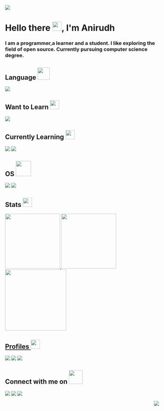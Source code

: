 <img src="https://user-images.githubusercontent.com/94374523/143904768-1c329303-2810-4f41-8b9c-1a0f8cf9b183.png">

# Hello there <img src="https://raw.githubusercontent.com/MartinHeinz/MartinHeinz/master/wave.gif" width="30px">, I'm Anirudh
### I am a programmer,a learner and a student. I like exploring the field of open source. Currently pursuing computer science degree. 
## Language <img src="https://cliply.co/wp-content/uploads/2021/07/392107260_SUNGLASSES_EMOJI_400px.gif" width="40px">
<img src="https://img.shields.io/badge/C%2B%2B-00599C?style=for-the-badge&logo=c%2B%2B&logoColor=white">

## Want to Learn <img src="https://icon2.cleanpng.com/20180203/pee/kisspng-india-drawing-pin-bulletin-board-manufacturing-pushpin-transparent-background-5a7581c1be5805.8890980315176503697797.jpg" width="30px">
<img src="https://img.shields.io/badge/Python-14354C?style=for-the-badge&logo=python&logoColor=white">

## Currently Learning <img src="https://thumbs.gfycat.com/PerfumedColossalGadwall-size_restricted.gif" width="30px">
<img src="https://img.shields.io/badge/Java-ED8B00?style=for-the-badge&logo=java&logoColor=white"> <img src="https://img.shields.io/badge/C-00599C?style=for-the-badge&logo=c&logoColor=white">

## OS <img src="https://www.animatedimages.org/data/media/56/animated-computer-image-0178.gif" width="50px">
<img src="https://img.shields.io/badge/Windows-0078D6?style=for-the-badge&logo=windows&logoColor=white" />  <img src="https://img.shields.io/badge/Ubuntu-E95420?style=for-the-badge&logo=ubuntu&logoColor=white" />

## Stats <img src="https://media.giphy.com/media/VEzBzSyEOKtXGuPIQw/giphy.gif" width="30px">
  
<a href="https://github.com/AnirudhDaya">
  <img height="180em" src="https://github-readme-stats.vercel.app/api?username=AnirudhDaya&theme=dracula&show_icons=true&&hide_border=true&count_private=true"/>
  <img height="180em" src="https://github-readme-stats.vercel.app/api/top-langs/?username=AnirudhDaya&layout=compact&langs_count=8&hide_border=true&theme=dracula"/>
  <img height="200em" src="https://activity-graph.herokuapp.com/graph?username=AnirudhDaya&hide_border=true&theme=dracula" />

## Profiles <img src="https://thumbs.gfycat.com/ExhaustedSpottedGazelle-size_restricted.gif" width="30px">
[<img src="https://img.shields.io/badge/linkedin-%230077B5.svg?&style=for-the-badge&logo=linkedin&logoColor=white">](https://www.linkedin.com/in/anirudhdaya)
[<img src="https://img.shields.io/badge/Stack_Overflow-FE7A16?style=for-the-badge&logo=stack-overflow&logoColor=white">](https://stackoverflow.com/users/17476515/anirudh-dayanand) [<img src="https://img.shields.io/badge/HR-HackerRank-green">](https://www.hackerrank.com/anirudhdaya)  

## Connect with me on <img src="https://acegif.com/wp-content/gifs/handshake-46.gif" width="45px">  
  [<img src="https://img.shields.io/badge/twitter-%231DA1F2.svg?&style=for-the-badge&logo=twitter&logoColor=white">](https://twitter.com/AnirudhDayanand)
 [<img src="https://img.shields.io/badge/Gmail-D14836?style=for-the-badge&logo=gmail&logoColor=white">](https://mail.google.com/mail/?view=cm&fs=1&to=anirudhdaya@gmail.com)
 [<img src="https://img.shields.io/badge/Discord-7289DA?style=for-the-badge&logo=discord&logoColor=white">](https://discordapp.com/users/Ron#5542)

<img src="https://img.shields.io/github/watchers/AnirudhDaya/AnirudhDaya.svg" align="right">
